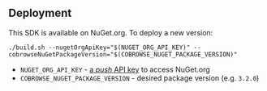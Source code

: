 ## Deployment

This SDK is available on NuGet.org. To deploy a new version:

```
./build.sh --nugetOrgApiKey="$(NUGET_ORG_API_KEY)" --cobrowseNuGetPackageVersion="$(COBROWSE_NUGET_PACKAGE_VERSION)" 
```

- `NUGET_ORG_API_KEY` - [a _push_ API key](https://www.nuget.org/account/apikeys) to access NuGet.org
- `COBROWSE_NUGET_PACKAGE_VERSION` - desired package version (e.g. `3.2.0`)
